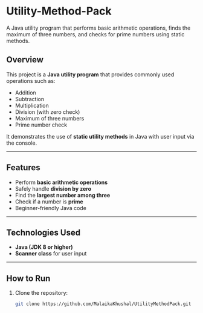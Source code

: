 # Utility-Method-Pack
A Java utility program that performs basic arithmetic operations, finds the maximum of three numbers, and checks for prime numbers using static methods.


##  Overview
This project is a **Java utility program** that provides commonly used operations such as:
- Addition
- Subtraction
- Multiplication
- Division (with zero check)
- Maximum of three numbers
- Prime number check  

It demonstrates the use of **static utility methods** in Java with user input via the console.

---

##  Features
- Perform **basic arithmetic operations**
- Safely handle **division by zero**
- Find the **largest number among three**
- Check if a number is **prime**
- Beginner-friendly Java code

---

##  Technologies Used
- **Java (JDK 8 or higher)**
- **Scanner class** for user input

---

##  How to Run
1. Clone the repository:
   ```bash
   git clone https://github.com/MalaikaKhushal/UtilityMethodPack.git
